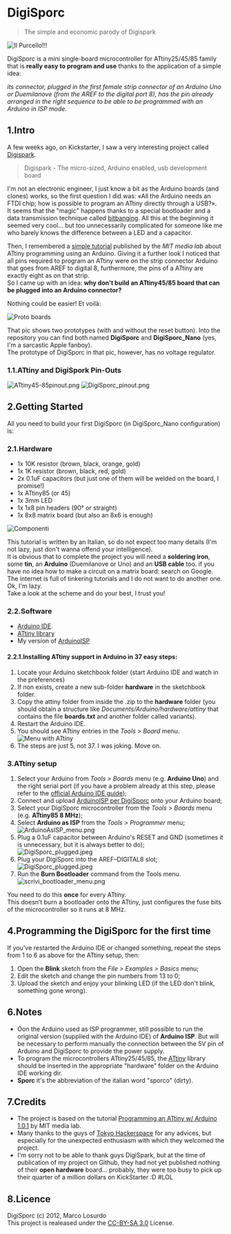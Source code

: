 # DigiSporc

> The simple and economic parody of Digispark

![Il Purcello!!!](https://raw.github.com/MarcoLosurdo/DigiSporc/master/pic/buta.png)

DigiSporc is a mini single-board microcontroller for ATtiny25/45/85 family that is **really easy to program and use** thanks to the application of a simple idea:

*its connector, plugged in the first female strip connector  of an Arduino Uno or Duemilanove (from the AREF to the digital port 8), has the pin already arranged in the right sequence to be able to be programmed with an Arduino in ISP mode.*

## 1.Intro
A few weeks ago, on Kickstarter, I saw a very interesting project called [Digispark](http://www.kickstarter.com/projects/digistump/digispark-the-tiny-arduino-enabled-usb-dev-board).

> Digispark - The micro-sized, Arduino enabled, usb development board

I'm not an electronic engineer, I just know a bit as the Arduino boards (and clones) works, so the first question I did was: «All the Arduino needs an FTDI chip; how is possible to program an ATtiny directly through a USB?».   
It seems that the "magic" happens thanks to a special bootloader and a data transmission technique called [bitbanging](http://en.wikipedia.org/wiki/Bit_banging). All this at the beginning it seemed very cool... but too unnecessarily complicated for someone like me who barely knows the difference between a LED and a capacitor.

Then, I remembered a [simple tutorial](http://hlt.media.mit.edu/?p=1695) published by the _MIT media lab_ about ATtiny programming using an Arduino. Giving it a further look I noticed that all pins required to program an ATtiny were on the strip connector Arduino that goes from AREF to digital 8, furthermore, the pins of a ATtiny are exactly eight as on that strip.  
So I came up with an idea: **why don't build an ATtiny45/85 board that can be plugged into an Arduino connector?**

Nothing could be easier! Et voilà:

![Proto boards](https://raw.github.com/MarcoLosurdo/DigiSporc/master/pic/DigiSporc%20proto.jpeg)

That pic shows two prototypes (with and without the reset button). Into the repository you can find both named **DigiSporc** and **DigiSporc_Nano** (yes, I'm a sarcastic Apple fanboy).  
The prototype of DigiSporc in that pic, however, has no voltage regulator.

### 1.1.ATtiny and DigiSpork Pin-Outs
![ATtiny45-85pinout.png](https://raw.github.com/MarcoLosurdo/DigiSporc/master/pic/ATtiny45-85pinout.png)
![DigiSporc_pinout.png](https://raw.github.com/MarcoLosurdo/DigiSporc/master/pic/DigiSporc_pinout.png)

## 2.Getting Started
All you need to build your first DigiSporc (in DigiSporc_Nano configuration) is:

### 2.1.Hardware
* 1x 10K resistor (brown, black, orange, gold)
* 1x 1K resistor (brown, black, red, gold)
* 2x 0.1uF capacitors (but just one of them will be welded on the board, I promise!)
* 1x ATtiny85 (or 45)
* 1x 3mm LED
* 1x 1x8 pin headers (90° or straight)
* 1x 8x8 matrix board (but also an 8x6 is enough)

![Componenti](https://raw.github.com/MarcoLosurdo/DigiSporc/master/pic/Lanciami_i_componenti.jpeg)

This tutorial is written by an Italian, so do not expect too many details (I'm not lazy, just don't wanna offend your intelligence).  
It is obvious that to complete the project you will need a **soldering iron**, some **tin**, an **Arduino** (Duemilanove or Uno) and an **USB cable** too. if you have no idea how to make a circuit on a matrix board: search on Google. The internet is full of tinkering tutorials and I do not want to do another one.  
Ok, I'm lazy.  
Take a look at the scheme and do your best, I trust you!

### 2.2.Software
* [Arduino IDE](http://arduino.cc/en/Main/Software).
* [ATtiny library](https://github.com/damellis/attiny/zipball/Arduino1)
* My version of [ArduinoISP](https://raw.github.com/MarcoLosurdo/DigiSporc/master/ArduinoISP_per_DigiSporc.ino)

#### 2.2.1.Installing ATtiny support in Arduino in 37 easy steps:
1. Locate your Arduino sketchbook folder (start Arduino IDE and watch in the preferences)
1. If non exists, create a new sub-folder **hardware** in the sketchbook folder.
1. Copy the attiny folder from inside the .zip to the **hardware** folder (you should obtain a structure like _Documents/Arduino/hardware/attiny_ that contains the file **boards.txt** and another folder called variants).
1. Restart the Arduino IDE.
1. You should see ATtiny entries in the _Tools > Board_ menu.
![Menu with ATtiny](https://raw.github.com/MarcoLosurdo/DigiSporc/master/pic/ATtiny-Boards-Menu.png)
1. The steps are just 5, not 37. I was joking. Move on.

### 3.ATtiny setup
1. Select your Arduino from _Tools > Boards_ menu (e.g. **Arduino Uno**) and the right serial port (if you have a problem already at this step, please refer to the [official Arduino IDE guide](http://arduino.cc/en/Guide/HomePage));
1. Connect and upload [ArduinoISP per DigiSporc](https://raw.github.com/MarcoLosurdo/DigiSporc/master/ArduinoISP_per_DigiSporc.ino) onto your Arduino board;
1. Select your DigiSporc microcontroller from the _Tools > Boards_ menu (e.g. **ATtiny85 8 MHz**);
1. Select **Arduino as ISP** from the _Tools > Programmer_ menu;  
![ArduinoAsISP_menu.png](https://raw.github.com/MarcoLosurdo/DigiSporc/master/pic/ArduinoAsISP_menu.png)
1. Plug a 0.1uF capacitor between Arduino's RESET and GND (sometimes it is unnecessary, but it is always better to do);  
![DigiSporc_plugged.jpeg](https://raw.github.com/MarcoLosurdo/DigiSporc/master/pic/capacitor_ResetGND.jpeg)
1. Plug your DigiSporc into the AREF–DIGITAL8 slot;  
![DigiSporc_plugged.jpeg](https://raw.github.com/MarcoLosurdo/DigiSporc/master/pic/DigiSporc_plugged.jpeg)
1. Run the **Burn Bootloader** command from the Tools menu.  
![scrivi_bootloader_menu.png](https://raw.github.com/MarcoLosurdo/DigiSporc/master/pic/scrivi_bootloader_menu.png)

You need to do this **once** for every ATtiny.  
This doesn’t burn a bootloader onto the ATtiny, just configures the fuse bits of the microcontroller so it runs at 8 MHz.

## 4.Programming the DigiSporc for the first time
If you've restarted the Arduino IDE or changed something, repeat the steps from 1 to 6 as above for the ATtiny setup, then:

1. Open the **Blink** sketch from the _File > Examples > Basics_ menu;
1. Edit the sketch and change the pin numbers from 13 to 0;
1. Upload the sketch and enjoy your blinking LED (if the LED don't blink, something gone wrong).

## 6.Notes
* Oon the Arduino used as ISP programmer, still possible to run  the original version (supplied with the Arduino IDE) of **Arduino ISP**. But will be necessary to perform manually the connection between the 5V pin of Arduino and DigiSporc to provide the power supply.
* To program the microcontrollers ATtiny25/45/85, the [ATtiny](https://github.com/damellis/attiny) library should be inserted in the appropriate "hardware" folder on the Arduino IDE working dir.
* **Sporc** it's the abbreviation of the italian word "sporco" (dirty).

## 7.Credits
* The project is based on the tutorial [Programming an ATtiny w/ Arduino 1.0.1](http://hlt.media.mit.edu/?p=1695) by MIT media lab.
* Many thanks to the guys of [Tokyo Hackerspace](http://tokyohackerspace.org/) for any advices, but especially for the unexpected enthusiasm with which they welcomed the project.
* I'm sorry not to be able to thank guys DigiSpark, but at the time of publication of my project on Github, they had not yet published nothing of their **open hardware** board... probably, they were too busy to pick up their quarter of a million dollars on KickStarter :D #LOL

## 8.Licence
DigiSporc (c) 2012, Marco Losurdo  
This project is realeased under the [CC-BY-SA 3.0](http://creativecommons.org/licenses/by-sa/3.0/us/) License.